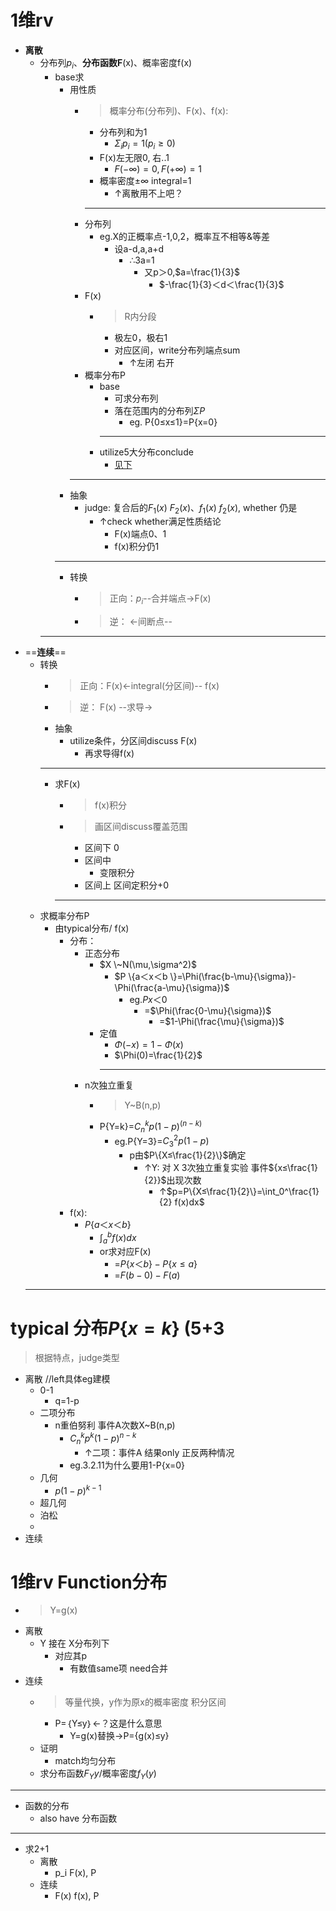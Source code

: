 # 1维rv
- **离散**
    - 分布列$p_i$、**分布函数F**(x)、概率密度f(x)
        - base求
            - 用性质
                - >概率分布(分布列)、F(x)、f(x):
                    - 分布列和为1
                        - $\Sigma_i p_i=1 (p_i≥0)$
                    - F(x)左无限0, 右..1
                        - $F(-\infty)=0,F(+\infty)=1$
                    - 概率密度±∞ integral=1
                        - ↑离散用不上吧？
                    - --
                - 分布列
                    - eg.X的正概率点-1,0,2，概率互不相等&等差
                        - 设a-d,a,a+d
                            - ∴3a=1 
                                - 又p＞0,$a=\frac{1}{3}$
                                    - $-\frac{1}{3}＜d＜\frac{1}{3}$
                - F(x)
                    - >R内分段
                        - 极左0，极右1
                        - 对应区间，write分布列端点sum
                            - ↑左闭 右开
                - 概率分布P
                    - base
                        - 可求分布列
                        -  落在范围内的分布列$\Sigma P$
                            - eg. P{0≤x≤1}=P{x=0}
                        - --
                    - utilize5大分布conclude
                        - [见下](#section1)
                ---
            - 抽象
                - judge: 复合后的$F_1(x)$ $F_2(x)$、$f_1(x)$ $f_2(x)$, whether 仍是
                    - ↑check whether满足性质结论
                        -  F(x)端点0、1
                        - f(x)积分仍1
            - --
            - 转换
                - >正向：$p_i$--合并端点→F(x)
                - >逆： ←间断点-- 
      ---      
- ==**连续**==
    - 转换
        - >正向：F(x)←integral(分区间)-- f(x)
        - >逆： F(x) --求导→
        - 抽象
            - utilize条件，分区间discuss F(x)
                - 再求导得f(x)
        - --
        - 求F(x)
            - >f(x)积分
            - >画区间discuss覆盖范围
                - 区间下 0
                - 区间中
                    - 变限积分
                - 区间上 区间定积分+0
            - --
    - 求概率分布P
        - 由typical分布/ f(x)
            - 分布：
                - 正态分布
                    - $X \~N(\mu,\sigma^2)$
                        - $P \{a＜x＜b \}=\Phi(\frac{b-\mu}{\sigma})-\Phi(\frac{a-\mu}{\sigma})$
                            - eg.$P{x＜0}$
                                - =$\Phi(\frac{0-\mu}{\sigma})$
                                    - =$1-\Phi(\frac{\mu}{\sigma})$
                    - 定值
                        - $\Phi(-x)=1-\Phi(x)$
                        - $\Phi(0)=\frac{1}{2}$
                        - --
                - n次独立重复
                    - >Y~B(n,p)
                    - P{Y=k}=$C_n^kp(1-p)^{(n-k)}$
                        - eg.P{Y=3}=$C_3^2p(1-p)$
                            - p由$P\{X≤\frac{1}{2}\}$确定
                                - ↑Y: 对 X 3次独立重复实验 事件${x≤\frac{1}{2}}$出现次数
                                    - ↑$p=P\{X≤\frac{1}{2}\}=\int_0^\frac{1}{2} f(x)dx$
            - f(x):
                - $P\{a＜x＜b\}$
                    - $\int_a^b f(x)dx$
                    - or求对应F(x)
                        - =$P\{x＜b\}-P\{x≤a\}$
                        - =$F(b-0)-F(a)$
    - --
<a id="section1"></a>
# typical 分布$P\{x=k\}$ (5+3                  
>根据特点，judge类型
- 离散 //left具体eg建模
    - 0-1
        - q=1-p
    - 二项分布
        - n重伯努利 事件A次数X~B(n,p)
            - $C_n^k p^k(1-p)^{n-k}$
                - ↑二项：事件A 结果only 正反两种情况
            - eg.3.2.11为什么要用1-P{x=0}
    - 几何
        - $p(1-p)^{k-1}$
    - 超几何
    - 泊松
    - 
- 连续
# 1维rv Function分布
- >Y=g(x)
- 离散
    - Y 接在 X分布列下
        - 对应其p
            - 有数值same项 need合并
- 连续
    - >等量代换，y作为原x的概率密度 积分区间
        - P=｛Y≤y｝←？这是什么意思
            - Y=g(x)替换→P={g(x)≤y}
    - 证明
        - match均匀分布
    - 求分布函数$F_Y{y}$/概率密度$f_Y(y)$ 
- --
- 函数的分布
    - also have 分布函数
- --
- 求2+1
    - 离散
        - p_i F(x), P
    - 连续
        - F(x) f(x), P

